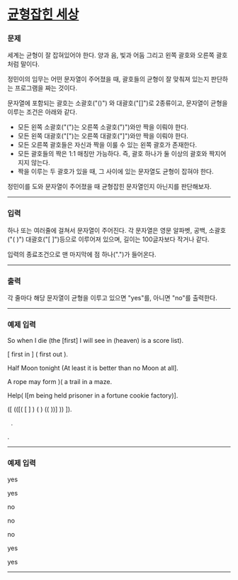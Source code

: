 # [균형잡힌 세상](https://www.acmicpc.net/problem/4949)



### 문제

세계는 균형이 잘 잡혀있어야 한다. 양과 음, 빛과 어둠 그리고 왼쪽 괄호와 오른쪽 괄호처럼 말이다.

정민이의 임무는 어떤 문자열이 주어졌을 때, 괄호들의 균형이 잘 맞춰져 있는지 판단하는 프로그램을 짜는 것이다.

문자열에 포함되는 괄호는 소괄호("()") 와 대괄호("[]")로 2종류이고, 문자열이 균형을 이루는 조건은 아래와 같다.

 - 모든 왼쪽 소괄호("(")는 오른쪽 소괄호(")")와만 짝을 이뤄야 한다.
 - 모든 왼쪽 대괄호("[")는 오른쪽 대괄호("]")와만 짝을 이뤄야 한다.
 - 모든 오른쪽 괄호들은 자신과 짝을 이룰 수 있는 왼쪽 괄호가 존재한다.
 - 모든 괄호들의 짝은 1:1 매칭만 가능하다. 즉, 괄호 하나가 둘 이상의 괄호와 짝지어지지 않는다.
 - 짝을 이루는 두 괄호가 있을 때, 그 사이에 있는 문자열도 균형이 잡혀야 한다.

정민이를 도와 문자열이 주어졌을 때 균형잡힌 문자열인지 아닌지를 판단해보자.

---

### 입력

하나 또는 여러줄에 걸쳐서 문자열이 주어진다. 각 문자열은 영문 알파벳, 공백, 소괄호("( )") 대괄호("[ ]")등으로 이루어져 있으며, 길이는 100글자보다 작거나 같다.

입력의 종료조건으로 맨 마지막에 점 하나(".")가 들어온다.

---

### 출력

각 줄마다 해당 문자열이 균형을 이루고 있으면 "yes"를, 아니면 "no"를 출력한다.

---

### 예제 입력

So when I die (the [first] I will see in (heaven) is a score list).

[ first in ] ( first out ).

Half Moon tonight (At least it is better than no Moon at all].

A rope may form )( a trail in a maze.

Help( I[m being held prisoner in a fortune cookie factory)].

([ (([( [ ] ) ( ) (( ))] )) ]).

&nbsp;&nbsp;.

.

---

### 예제 입력

yes

yes

no

no

no

yes

yes

---